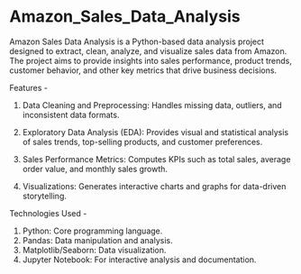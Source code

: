 # Amazon_Sales_Data_Analysis

Amazon Sales Data Analysis is a Python-based data analysis project designed to extract, clean, analyze, and visualize sales data from Amazon. The project aims to provide insights into sales performance, product trends, customer behavior, and other key metrics that drive business decisions.

Features -

1. Data Cleaning and Preprocessing: Handles missing data, outliers, and inconsistent data formats.

2. Exploratory Data Analysis (EDA): Provides visual and statistical analysis of sales trends, top-selling products, and customer preferences.

3. Sales Performance Metrics: Computes KPIs such as total sales, average order value, and monthly sales growth.

4. Visualizations: Generates interactive charts and graphs for data-driven storytelling.

Technologies Used -

1. Python: Core programming language.
2. Pandas: Data manipulation and analysis.
3. Matplotlib/Seaborn: Data visualization.
4. Jupyter Notebook: For interactive analysis and documentation.

